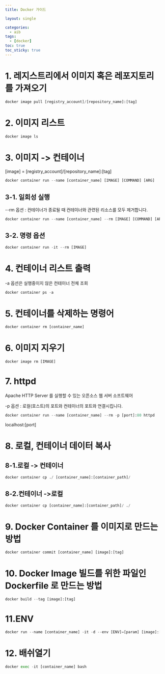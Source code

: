 ```yaml
---
title: Docker 가이드

layout: single

categories:
  - aib
tags:
  - [docker]
toc: true
toc_sticky: true
---
```

# 1. 레지스트리에서 이미지 혹은 레포지토리를 가져오기


```python
docker image pull [registry_account]/[repository_name]:[tag]
```

# 2. 이미지 리스트


```python
docker image ls
```

# 3. 이미지 -> 컨테이너

[image] = [registry_account]/[repository_name]:[tag]


```python
docker container run --name [container_name] [IMAGE] [COMMAND] [ARG]
```

## 3-1. 일회성 실행 

--rm 옵션 : 컨테이너가 종료될 때 컨테이너와 관련된 리소스를 모두 제거합니다.


```python
docker container run --name [container_name] --rm [IMAGE] [COMMAND] [ARG]
```

## 3-2. 명령 옵션


```python
docker container run -it --rm [IMAGE]
```

# 4. 컨테이너 리스트 출력

-a 옵션은 실행중이지 않은 컨테이너 전체 조회


```python
docker container ps -a
```

# 5. 컨테이너를 삭제하는 명령어


```python
docker container rm [container_name]
```

# 6. 이미지 지우기


```python
docker image rm [IMAGE]
```

# 7. httpd

Apache HTTP Server 를 실행할 수 있는 오픈소스 웹 서버 소프트웨어

-p 옵션 : 로컬(호스트)의 포트와 컨테이너의 포트와 연결시킵니다.


```python
docker container run --name [container_name] --rm -p [port]:80 httpd
```

localhost:[port]

# 8. 로컬, 컨테이너 데이터 복사

## 8-1.로컬 -> 컨테이너


```python
docker container cp ./ [container_name]:[container_path]/
```

## 8-2.컨테이너 ->로컬


```python
docker container cp [container_name]:[container_path]/ ./
```

# 9. Docker Container 를 이미지로 만드는 방법


```python
docker container commit [container_name] [image]:[tag]
```

# 10. Docker Image 빌드를 위한 파일인 Dockerfile 로 만드는 방법


```python
docker build --tag [image]:[tag]
```

# 11.ENV


```python
docker run --name [container_name] -it -d --env [ENV]=[param] [image]:[tag]
```

# 12. 배쉬열기


```python
docker exec -it [container_name] bash
```
